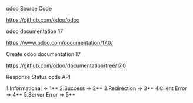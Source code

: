 odoo Source Code

https://github.com/odoo/odoo

odoo documentation 17

https://www.odoo.com/documentation/17.0/

Create odoo documentation 17

https://github.com/odoo/documentation/tree/17.0

Response Status code API

1.Informational => 1**
2.Success => 2**
3.Redirection => 3**
4.Client Error => 4**
5.Server Error => 5**